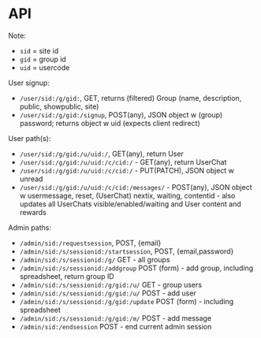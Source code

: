 # API

Note:
- `sid` = site id
- `gid` = group id
- `uid` = usercode

User signup:
- `/user/sid:/g/gid:`, GET, returns (filtered) Group (name, description, public,
  showpublic, site)
- `/user/sid:/g/gid:/signup`, POST(any), JSON object w (group) password; returns 
  object w uid (expects client redirect)

User path(s):
- `/user/sid:/g/gid:/u/uid:/`, GET(any), return User
- `/user/sid:/g/gid:/u/uid:/c/cid:/` - GET(any), return UserChat
- `/user/sid:/g/gid:/u/uid:/c/cid:/` - PUT(PATCH), JSON object w unread
- `/user/sid:/g/gid:/u/uid:/c/cid:/messages/` - POST(any), JSON object 
  w usermessage, reset, (UserChat) nextix, waiting, contentid - 
  also updates all UserChats visible/enabled/waiting and User content
  and rewards

Admin paths:
- `/admin/sid:/requestsession`, POST, {email}
- `/admin/sid:/s/sessionid:/startsession`, POST, {email,password}
- `/admin/sid:/s/sessionid:/g/` GET - all groups
- `/admin/sid:/s/sessionid:/addgroup` POST (form) - add group, including spreadsheet, return group ID
- `/admin/sid:/s/sessionid:/g/gid:/u/` GET - group users
- `/admin/sid:/s/sessionid:/g/gid:/u/` POST - add user
- `/admin/sid:/s/sessionid:/g/gid:/update` POST (form) - including spreadsheet
- `/admin/sid:/s/sessionid:/g/gid:/m/` POST - add message
- `/admin/sid:/endsession` POST - end current admin session


